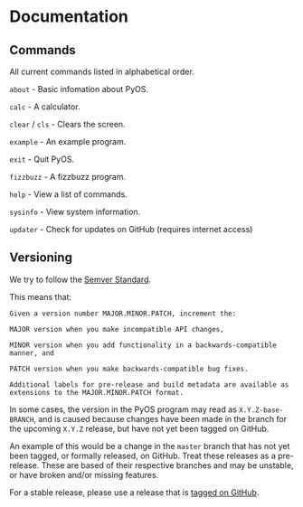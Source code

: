 # Documentation

## Commands

All current commands listed in alphabetical order.

`about` - Basic infomation about PyOS.

`calc` - A calculator.

`clear` / `cls` - Clears the screen.

`example` - An example program.

`exit` - Quit PyOS.

`fizzbuzz` - A fizzbuzz program.

`help` - View a list of commands.

`sysinfo` - View system information.

`updater` - Check for updates on GitHub (requires internet access)

## Versioning
We try to follow the [Semver Standard](https://semver.org/).

This means that:

```
Given a version number MAJOR.MINOR.PATCH, increment the:

MAJOR version when you make incompatible API changes,

MINOR version when you add functionality in a backwards-compatible manner, and

PATCH version when you make backwards-compatible bug fixes.

Additional labels for pre-release and build metadata are available as extensions to the MAJOR.MINOR.PATCH format.
```

In some cases, the version in the PyOS program may read as `X.Y.Z-base-BRANCH`, and is caused because changes have been made in the branch for the upcoming  `X.Y.Z` release, but have not yet been tagged on GitHub.

An example of this would be a change in the `master` branch that has not yet been tagged, or formally released, on GitHub. Treat these releases as a pre-release. These are based of their respective branches and may be unstable, or have broken and/or missing features.

For a stable release, please use a release that is [tagged on GitHub](https://github.com/Prouser123/PyOS/releases/latest).